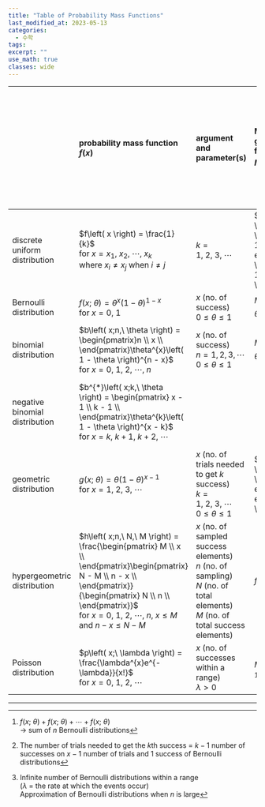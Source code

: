 ```yaml
---
title: "Table of Probability Mass Functions"
last_modified_at: 2023-05-13
categories:
  - 수학
tags:
excerpt: ""
use_math: true
classes: wide
---
```


||probability mass function<br>$f(x)$|argument and parameter(s)|Moment-generating function<br>$M_{X}\left( t \right) = E\left( e^{\text{tX}} \right)$|Moments<br>$\mu = E\left( X \right) = \sum_{x}^{}{x \cdot f(x)}$<br>$\sigma^{2} = \text{Var}\left( X \right) = \sum_{x}^{}{\left( x - \mu \right)^{2} \cdot f\left( x \right)}$|Remark|Corresponding of continuous distributions|R|
|:-|:-|:-|:-|:-|:-|:-|:-|
|discrete uniform distribution|$f\left( x \right) = \frac{1}{k}$<br>for $x = x_{1},\ x_{2},\ \cdots,\ x_{k}$<br>where $x_{i} \neq x_{j}$ when $i \neq j$|$k = 1,\ 2,\ 3,\ \cdots$|$M_{X}\left( t \right) = \frac{e^{t}\left( 1 - e^{\text{kt}} \right)}{k\left( 1 - e^{t} \right)}$|If $x = 1,\ 2,\ 3,\ \cdots,\ k$<br>$\mu = \frac{k + 1}{2}$<br>$\sigma^{2} = \frac{k^{2} - 1}{12}$||||
|Bernoulli distribution|$f\left( x;\ \theta \right) = \theta^{x}\left( 1 - \theta \right)^{1 - x}$<br>for $x = 0,\ 1$|$x$ (no. of success)<br>$0 \leq \theta \leq 1$|$M_{X}\left( t \right) = 1 + \theta\left( e^{t} - 1 \right)$|$\mu = \theta$<br>$\sigma^{2} = \theta(1 - \theta)$|Bernoulli distribution with $n = 1$|||
|binomial distribution|$b\left( x;n,\ \theta \right) = \begin{pmatrix}n \\ x \\ \end{pmatrix}\theta^{x}\left( 1 - \theta \right)^{n - x}$<br>for $x = 0,\ 1,\ 2,\ \cdots,\ n$|$x$ (no. of success)<br>$n = 1, 2, 3,\cdots$<br>$0 \leq \theta \leq 1$|$M_{X}\left( t \right) = \left\lbrack 1 + \theta\left( e^{t} - 1 \right) \right\rbrack^{n}$|$\mu = \text{nθ}$<br>$\sigma^{2} = \text{nθ}(1 - \theta)$|[^1]|Normal distribution of<br>$\mu = \text{nθ}$<br>$\sigma^{2} = \text{nθ}(1 - \theta)$|\[dpqr\]binom(x, n, p)
|negative binomial distribution|$b^{*}\left( x;k,\ \theta \right) = \begin{pmatrix} x - 1 \\ k - 1 \\ \end{pmatrix}\theta^{k}\left( 1 - \theta \right)^{x - k}$<br>for $x = k,\ k + 1,\ k + 2,\ \cdots$|||$\mu = \frac{k}{\theta}$<br>$\sigma^{2} = \frac{k}{\theta}\left( \frac{1}{\theta} - 1 \right)$|[^2]|||
|geometric distribution|$g\left( x;\ \theta \right) = \theta\left( 1 - \theta \right)^{x - 1}$<br>for $x = 1,\ 2,\ 3,\ \cdots$|$x$ (no. of trials needed to get $k$ success)<br>$k = 1,\ 2,\ 3,\ \cdots$<br>$0 \leq \theta \leq 1$|$M_{X}\left( t \right) = \frac{\theta e^{t}}{1 - e^{t}\left( 1 - \theta \right)}$|$\mu = \frac{1}{\theta}$<br>$\sigma^{2} = \frac{1 - \theta}{\theta^{2}}$|negative binomial distribution with $k = 1$|Exponential distribution||
|hypergeometric distribution|$h\left( x;n,\ N,\ M \right) = \frac{\begin{pmatrix} M \\ x \\ \end{pmatrix}\begin{pmatrix} N - M \\ n - x \\ \end{pmatrix}}{\begin{pmatrix} N \\ n \\ \end{pmatrix}}$<br>for $x = 0,\ 1,\ 2,\ \cdots,\ n$, $x \leq M$ and $n - x \leq N - M$|$x$ (no. of sampled success elements)<br>$n$ (no. of sampling)<br>$N$ (no. of total elements)<br>$M$ (no. of total success elements)|*fairly complex*|$\mu = \frac{\text{nM}}{N}$<br>$\sigma^{2} = \frac{\text{nM}\left( N - M \right)\left( N - n \right)}{N^{2}\left( N - 1 \right)}$||||
|Poisson distribution|$p\left( x;\ \lambda \right) = \frac{\lambda^{x}e^{- \lambda}}{x!}$<br>for $x = 0,\ 1,\ 2,\ \cdots$|$x$ (no. of successes within a range)<br>$\lambda > 0$|$M_{X}\left( t \right) = e^{\lambda(e^{t} - 1)}$|$\mu = \lambda$<br>$\sigma^{2} = \lambda$|[^3]||\[dpqr\]pois(x, lambda)|

---

[^1]: $f(x;\ \theta) + f(x;\ \theta) + \cdots + f(x;\ \theta)$<br>$\rightarrow$ sum of $n$ Bernoulli distributions

[^2]: The number of trials needed to get the $k$th success = $k - 1$ number of successes on $x - 1$ number of trials and $1$ success of Bernoulli distributions

[^3]: Infinite number of Bernoulli distributions within a range<br>($\lambda$ = the rate at which the events occur) <br>Approximation of Bernoulli distributions when $n$ is large

